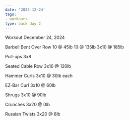 ```yaml
---
date: '2024-12-24'
tags:
- workouts
type: back day 2
---
```


Workout December 24, 2024

Barbell Bent Over Row
10 @ 45lb
10 @ 135lb
3x10 @ 185lb

Pull-ups
3x8

Seated Cable Row
3x10 @ 120lb

Hammer Curls
3x10 @ 30lb each

EZ-Bar Curl
3x10 @ 60lb

Shrugs
3x10 @ 90lb

Crunches
3x20 @ 0lb

Russian Twists
3x20 @ 8lb